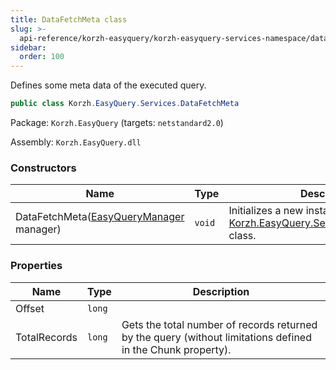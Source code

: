 ```yaml
---
title: DataFetchMeta class
slug: >-
  api-reference/korzh-easyquery/korzh-easyquery-services-namespace/datafetchmeta-class
sidebar:
  order: 100
---
```


Defines some meta data of the executed query.
```csharp
public class Korzh.EasyQuery.Services.DataFetchMeta

```
Package: `Korzh.EasyQuery` (targets: `netstandard2.0`)

Assembly: `Korzh.EasyQuery.dll`

### Constructors

| Name | Type | Description | 
| --- | --- | --- | 
| DataFetchMeta([EasyQueryManager](///////////////easyquery/docs/api-reference/korzh-easyquery/korzh-easyquery-services-namespace/easyquerymanager-class) manager) | `void` | Initializes a new instance of the [Korzh.EasyQuery.Services.DataFetchMeta](///////////////easyquery/docs/api-reference/korzh-easyquery/korzh-easyquery-services-namespace/datafetchmeta-class) class. | 


### Properties

| Name | Type | Description | 
| --- | --- | --- | 
| Offset | `long` |  | 
| TotalRecords | `long` | Gets the total number of records returned by the query (without limitations defined in the Chunk property). |

